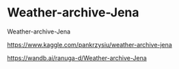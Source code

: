 # Weather-archive-Jena
Weather-archive-Jena

https://www.kaggle.com/pankrzysiu/weather-archive-jena

https://wandb.ai/ranuga-d/Weather-archive-Jena
